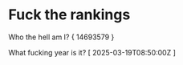 # Fuck the rankings

Who the hell am I?
{ 14693579 }

What fucking year is it?
[ 2025-03-19T08:50:00Z ]

